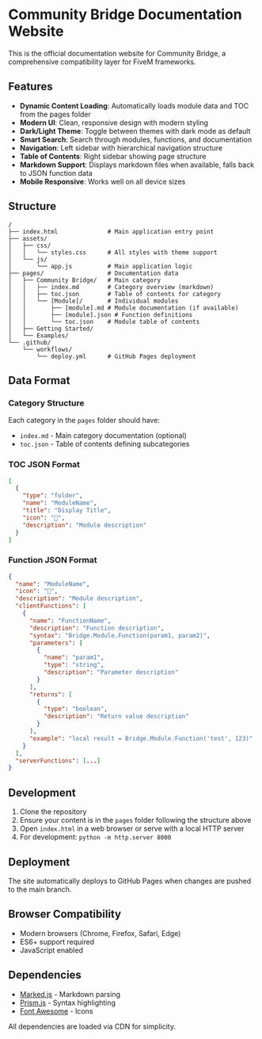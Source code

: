 # Community Bridge Documentation Website

This is the official documentation website for Community Bridge, a comprehensive compatibility layer for FiveM frameworks.

## Features

- **Dynamic Content Loading**: Automatically loads module data and TOC from the pages folder
- **Modern UI**: Clean, responsive design with modern styling
- **Dark/Light Theme**: Toggle between themes with dark mode as default
- **Smart Search**: Search through modules, functions, and documentation
- **Navigation**: Left sidebar with hierarchical navigation structure
- **Table of Contents**: Right sidebar showing page structure
- **Markdown Support**: Displays markdown files when available, falls back to JSON function data
- **Mobile Responsive**: Works well on all device sizes

## Structure

```
/
├── index.html              # Main application entry point
├── assets/
│   ├── css/
│   │   └── styles.css      # All styles with theme support
│   └── js/
│       └── app.js          # Main application logic
├── pages/                  # Documentation data
│   ├── Community Bridge/   # Main category
│   │   ├── index.md        # Category overview (markdown)
│   │   ├── toc.json        # Table of contents for category
│   │   └── [Module]/       # Individual modules
│   │       ├── [module].md # Module documentation (if available)
│   │       ├── [module].json # Function definitions
│   │       └── toc.json    # Module table of contents
│   ├── Getting Started/
│   └── Examples/
└── .github/
    └── workflows/
        └── deploy.yml      # GitHub Pages deployment
```

## Data Format

### Category Structure
Each category in the `pages` folder should have:
- `index.md` - Main category documentation (optional)
- `toc.json` - Table of contents defining subcategories

### TOC JSON Format
```json
[
  {
    "type": "folder",
    "name": "ModuleName",
    "title": "Display Title",
    "icon": "📄",
    "description": "Module description"
  }
]
```

### Function JSON Format
```json
{
  "name": "ModuleName",
  "icon": "📄",
  "description": "Module description",
  "clientFunctions": [
    {
      "name": "FunctionName",
      "description": "Function description",
      "syntax": "Bridge.Module.Function(param1, param2)",
      "parameters": [
        {
          "name": "param1",
          "type": "string",
          "description": "Parameter description"
        }
      ],
      "returns": [
        {
          "type": "boolean",
          "description": "Return value description"
        }
      ],
      "example": "local result = Bridge.Module.Function('test', 123)"
    }
  ],
  "serverFunctions": [...]
}
```

## Development

1. Clone the repository
2. Ensure your content is in the `pages` folder following the structure above
3. Open `index.html` in a web browser or serve with a local HTTP server
4. For development: `python -m http.server 8000`

## Deployment

The site automatically deploys to GitHub Pages when changes are pushed to the main branch.

## Browser Compatibility

- Modern browsers (Chrome, Firefox, Safari, Edge)
- ES6+ support required
- JavaScript enabled

## Dependencies

- [Marked.js](https://marked.js.org/) - Markdown parsing
- [Prism.js](https://prismjs.com/) - Syntax highlighting
- [Font Awesome](https://fontawesome.com/) - Icons

All dependencies are loaded via CDN for simplicity.
